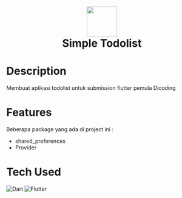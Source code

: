 <div align="center">
      <h1> <img src="https://dicoding-web-img.sgp1.cdn.digitaloceanspaces.com/original/commons/new-ui-logo.png" width="80px"><br/>Simple Todolist</h1>
     </div>


# Description
Membuat aplikasi todolist untuk submission flutter pemula Dicoding

# Features
Beberapa package yang ada di project ini :
- shared_preferences
- Provider



# Tech Used
 ![Dart](https://img.shields.io/badge/dart-%230175C2.svg?style=for-the-badge&logo=dart&logoColor=white) ![Flutter](https://img.shields.io/badge/Flutter-%2302569B.svg?style=for-the-badge&logo=Flutter&logoColor=white)


<!-- </> with 💛 by readMD (https://readmd.itsvg.in) -->
